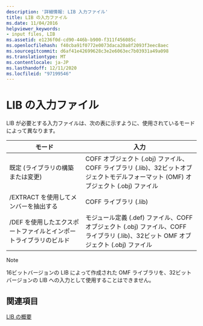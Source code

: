 ```yaml
---
description: '詳細情報: LIB 入力ファイル'
title: LIB の入力ファイル
ms.date: 11/04/2016
helpviewer_keywords:
- input files, LIB
ms.assetid: e1236f0d-cd90-446b-b900-f311f456085c
ms.openlocfilehash: f40cba91f0772e0073daca20a8f2093f3eec8aec
ms.sourcegitcommit: d6af41e42699628c3e2e6063ec7b03931a49a098
ms.translationtype: MT
ms.contentlocale: ja-JP
ms.lasthandoff: 12/11/2020
ms.locfileid: "97199546"
---
```

# <a name="lib-input-files"></a>LIB の入力ファイル

LIB が必要とする入力ファイルは、次の表に示すように、使用されているモードによって異なります。

|モード|入力|
|----------|-----------|
|既定 (ライブラリの構築または変更)|COFF オブジェクト (.obj) ファイル、COFF ライブラリ (.lib)、32ビットオブジェクトモデルフォーマット (OMF) オブジェクト (.obj) ファイル|
|/EXTRACT を使用してメンバーを抽出する|COFF ライブラリ (.lib)|
|/DEF を使用したエクスポートファイルとインポートライブラリのビルド|モジュール定義 (.def) ファイル、COFF オブジェクト (.obj) ファイル、COFF ライブラリ (.lib)、32ビット OMF オブジェクト (.obj) ファイル|

> [!NOTE]
> 16ビットバージョンの LIB によって作成された OMF ライブラリを、32ビットバージョンの LIB への入力として使用することはできません。

## <a name="see-also"></a>関連項目

[LIB の概要](overview-of-lib.md)
